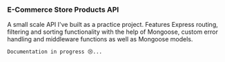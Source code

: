 ### E-Commerce Store Products API

A small scale API I've built as a practice project. Features Express routing, filtering and sorting functionality with the help of Mongoose, custom error handling and middleware functions as well as Mongoose models.

```
Documentation in progress 😢...
```
